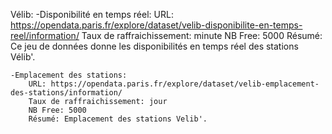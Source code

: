 Vélib:
	-Disponibilité en temps réel:
		URL: https://opendata.paris.fr/explore/dataset/velib-disponibilite-en-temps-reel/information/
		Taux de raffraichissement: minute
		NB Free: 5000
		Résumé: Ce jeu de données donne les disponibilités en temps réel des stations Vélib'.
		
	-Emplacement des stations:
		URL: https://opendata.paris.fr/explore/dataset/velib-emplacement-des-stations/information/
		Taux de raffraichissement: jour
		NB Free: 5000
		Résumé: Emplacement des stations Velib'.
